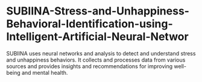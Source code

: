 # SUBIINA-Stress-and-Unhappiness-Behavioral-Identification-using-Intelligent-Artificial-Neural-Networ
SUBIINA uses neural networks and analysis to detect and understand stress and unhappiness behaviors. It collects and processes data from various sources and provides insights and recommendations for improving well-being and mental health.
